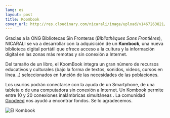 ```yaml
---
lang: es
layout: post
title: Koombook
cover_url: http://res.cloudinary.com/nicarali/image/upload/v1467263821/kombook_avcoby.jpg
---
```

Gracias a la ONG Bibliotecas Sin Fronteras (*Bibliothèques Sans Frontières*), NICARALI se va a desarrollar con la adquisición de un **Kombook**, una nueva biblioteca digital portátil que ofrece acceso a la cultura y la información digital en las zonas más remotas y sin conexión a Internet.

Del tamaño de un libro, el KoomBook integra un gran número de recursos educativos y culturales (bajo la forma de textos, sonidos, videos, cursos en línea...) seleccionados en función de las necesidades de las poblaciones.

Los usurios podrán conectarse con la ayuda de un Smartphone, de una tableta o de una computadora sin conexión a Internet. Un Kombook permite entre 10 y 20 conexiones inalámbricas simultáneas . La comunidad [Goodeed](www.goodeed.com)  nos ayudó a encontrar fondos. Se lo agradecemos.

![El Kombook](http://res.cloudinary.com/nicarali/image/upload/v1467263821/kombook_avcoby.jpg)